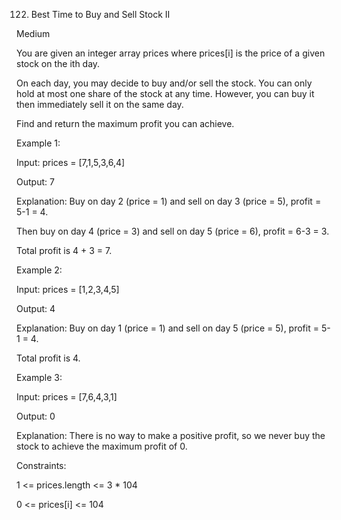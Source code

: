 122. Best Time to Buy and Sell Stock II

Medium

You are given an integer array prices where prices[i] is the price of a given stock on the ith day.

On each day, you may decide to buy and/or sell the stock. You can only hold at most one share of the stock at any time. However, you can buy it then immediately sell it on the same day.

Find and return the maximum profit you can achieve.

 

Example 1:

Input: prices = [7,1,5,3,6,4]

Output: 7

Explanation: Buy on day 2 (price = 1) and sell on day 3 (price = 5), profit = 5-1 = 4.

Then buy on day 4 (price = 3) and sell on day 5 (price = 6), profit = 6-3 = 3.

Total profit is 4 + 3 = 7.

Example 2:

Input: prices = [1,2,3,4,5]

Output: 4

Explanation: Buy on day 1 (price = 1) and sell on day 5 (price = 5), profit = 5-1 = 4.

Total profit is 4.

Example 3:

Input: prices = [7,6,4,3,1]

Output: 0

Explanation: There is no way to make a positive profit, so we never buy the stock to achieve the maximum profit of 0.

Constraints:

1 <= prices.length <= 3 * 104

0 <= prices[i] <= 104
